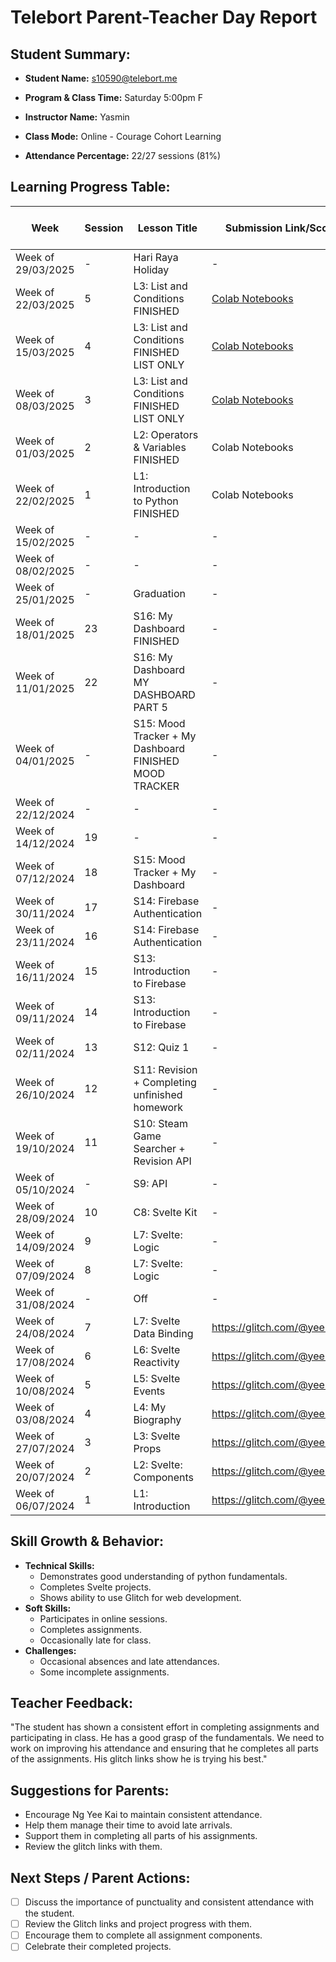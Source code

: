 # Telebort Parent-Teacher Day Report

## Student Summary:

* **Student Name:** s10590@telebort.me

* **Program & Class Time:** Saturday 5:00pm F

* **Instructor Name:** Yasmin 

* **Class Mode:** Online - Courage Cohort Learning

* **Attendance Percentage:** 22/27 sessions (81%)


## Learning Progress Table:

| Week             | Session | Lesson Title                                | Submission Link/Score           | Exit Ticket Score | Progress Rating |
|------------------|---------|---------------------------------------------|---------------------------------|-------------------|-----------------|
| Week of 29/03/2025 | -       | Hari Raya Holiday                           | -                               | -                 | ☆☆☆☆☆         |
| Week of 22/03/2025 | 5       | L3: List and Conditions FINISHED            | [Colab Notebooks](https://drive.google.com/drive/folders/1LbQJtaV5M37I4zFfoa7_yAsBIZV17kFn?usp=sharing)                 | -                 | ★★★★☆        |
| Week of 15/03/2025 | 4       | L3: List and Conditions FINISHED LIST ONLY | [Colab Notebooks ](https://drive.google.com/drive/folders/1LbQJtaV5M37I4zFfoa7_yAsBIZV17kFn?usp=sharing)                | -                 | ☆☆☆☆☆         |
| Week of 08/03/2025 | 3       | L3: List and Conditions FINISHED LIST ONLY | [Colab Notebooks  ](https://drive.google.com/drive/folders/1LbQJtaV5M37I4zFfoa7_yAsBIZV17kFn?usp=sharing)               | -                 | ★★★★☆        |
| Week of 01/03/2025 | 2       | L2: Operators & Variables FINISHED          | Colab Notebooks                 | -                 | ★★★★☆        |
| Week of 22/02/2025 | 1       | L1: Introduction to Python FINISHED         | Colab Notebooks                 | -                 | ★★★★☆        |
| Week of 15/02/2025 | -       | -                                           | -                               | -                 | -               |
| Week of 08/02/2025 | -       | -                                           | -                               | -                 | ☆☆☆☆☆         |
| Week of 25/01/2025 | -       | Graduation                                  | -                               | -                 | ☆☆☆☆☆         |
| Week of 18/01/2025 | 23      | S16: My Dashboard FINISHED                 | -                               | -                 | ★★★★☆        |
| Week of 11/01/2025 | 22      | S16: My Dashboard MY DASHBOARD PART 5       | -                               | -                 | ★★★☆☆         |
| Week of 04/01/2025 | -       | S15: Mood Tracker + My Dashboard FINISHED MOOD TRACKER | -                               | -                 | ★★★☆☆         |
| Week of 22/12/2024 | -       | -                                           | -                               | -                 | ☆☆☆☆☆         |
| Week of 14/12/2024 | 19      | -                                           | -                               | -                 | ☆☆☆☆☆         |
| Week of 07/12/2024 | 18      | S15: Mood Tracker + My Dashboard            | -                               | -                 | ★★★☆☆         |
| Week of 30/11/2024 | 17      | S14: Firebase Authentication                | -                               | -                 | ★★★☆☆         |
| Week of 23/11/2024 | 16      | S14: Firebase Authentication                | -                               | -                 | ★★★☆☆         |
| Week of 16/11/2024 | 15      | S13: Introduction to Firebase               | -                               | -                 | ★★★★☆        |
| Week of 09/11/2024 | 14      | S13: Introduction to Firebase               | -                               | -                 | ★★★★☆        |
| Week of 02/11/2024 | 13      | S12: Quiz 1                                 | -                               | -                 | ★★★★☆        |
| Week of 26/10/2024 | 12      | S11: Revision + Completing unfinished homework | -                               | -                 | ★★★★☆        |
| Week of 19/10/2024 | 11      | S10: Steam Game Searcher + Revision API     | -                               | 3                 | ★★★☆☆         |
| Week of 05/10/2024 | -       | S9: API                                     | -                               | -                 | -               |
| Week of 28/09/2024 | 10      | C8: Svelte Kit                              | -                               | -                 | ★★★★☆        |
| Week of 14/09/2024 | 9       | L7: Svelte: Logic                           | -                               | -                 | ★★★★☆        |
| Week of 07/09/2024 | 8       | L7: Svelte: Logic                           | -                               | -                 | ★★★★☆        |
| Week of 31/08/2024 | -       | Off                                         | -                               | -                 | ☆☆☆☆☆         |
| Week of 24/08/2024 | 7       | L7: Svelte Data Binding                     | https://glitch.com/@yeekai18     | -                 | ★★★★☆        |
| Week of 17/08/2024 | 6       | L6: Svelte Reactivity                       | https://glitch.com/@yeekai18     | -                 | ★★★★☆        |
| Week of 10/08/2024 | 5       | L5: Svelte Events                           | https://glitch.com/@yeekai18     | -                 | ★★★☆☆         |
| Week of 03/08/2024 | 4       | L4: My Biography                            | https://glitch.com/@yeekai18     | -                 | ★★★☆☆         |
| Week of 27/07/2024 | 3       | L3: Svelte Props                            | https://glitch.com/@yeekai18     | L3 ET: -          | ★★★☆☆         |
| Week of 20/07/2024 | 2       | L2: Svelte: Components                      | https://glitch.com/@yeekai18     | -                 | ★★★☆☆         |
| Week of 06/07/2024 | 1       | L1: Introduction                            | https://glitch.com/@yeekai18     | -                 | ★★★☆☆         |

## Skill Growth & Behavior:

* **Technical Skills:**
    * Demonstrates good understanding of python fundamentals.
    * Completes Svelte projects.
    * Shows ability to use Glitch for web development.
* **Soft Skills:**
    * Participates in online sessions.
    * Completes assignments.
    * Occasionally late for class.
* **Challenges:**
    * Occasional absences and late attendances.
    * Some incomplete assignments.

## Teacher Feedback:

"The student has shown a consistent effort in completing assignments and participating in class. He has a good grasp of the fundamentals. We need to work on improving his attendance and ensuring that he completes all parts of the assignments. His glitch links show he is trying his best."

## Suggestions for Parents:

* Encourage Ng Yee Kai to maintain consistent attendance.
* Help them manage their time to avoid late arrivals.
* Support them in completing all parts of his assignments.
* Review the glitch links with them.

## Next Steps / Parent Actions:

* [ ] Discuss the importance of punctuality and consistent attendance with the student.
* [ ] Review the Glitch links and project progress with them.
* [ ] Encourage them to complete all assignment components.
* [ ] Celebrate their completed projects.
